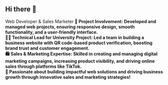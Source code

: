 ## Hi there 👋

Web Developer & Sales Marketer<b>
🚀 Project Involvement: Developed and managed web projects, ensuring responsive design, smooth functionality, and a user-friendly interface.<br>
👨‍💻 Technical Lead for University Project: Led a team in building a business website with QR code-based product verification, boosting brand trust and customer engagement.<br>
🛍️ Sales & Marketing Expertise: Skilled in creating and managing digital marketing campaigns, increasing product visibility, and driving online sales through platforms like TikTok.<br>
🌟 Passionate about building impactful web solutions and driving business growth through innovative sales and marketing strategies!<br>



